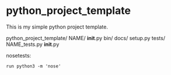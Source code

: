  # python_project_template

This is my simple python project template.

python_project_template/
   NAME/
         __init__.py
     bin/
     docs/
     setup.py
     tests/
         NAME_tests.py
         __init__.py


nosetests:

    run python3 -m 'nose'
